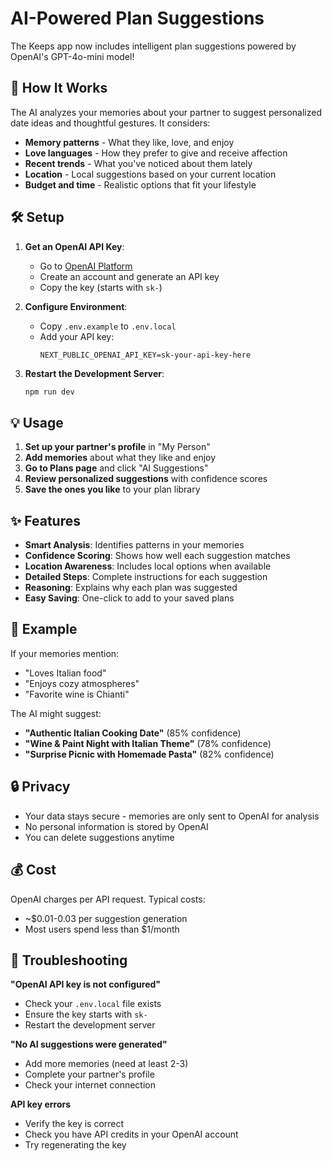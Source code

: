 # AI-Powered Plan Suggestions

The Keeps app now includes intelligent plan suggestions powered by OpenAI's GPT-4o-mini model!

## 🚀 How It Works

The AI analyzes your memories about your partner to suggest personalized date ideas and thoughtful gestures. It considers:

- **Memory patterns** - What they like, love, and enjoy
- **Love languages** - How they prefer to give and receive affection  
- **Recent trends** - What you've noticed about them lately
- **Location** - Local suggestions based on your current location
- **Budget and time** - Realistic options that fit your lifestyle

## 🛠️ Setup

1. **Get an OpenAI API Key**:
   - Go to [OpenAI Platform](https://platform.openai.com/api-keys)
   - Create an account and generate an API key
   - Copy the key (starts with `sk-`)

2. **Configure Environment**:
   - Copy `.env.example` to `.env.local`
   - Add your API key:
     ```
     NEXT_PUBLIC_OPENAI_API_KEY=sk-your-api-key-here
     ```

3. **Restart the Development Server**:
   ```bash
   npm run dev
   ```

## 💡 Usage

1. **Set up your partner's profile** in "My Person" 
2. **Add memories** about what they like and enjoy
3. **Go to Plans page** and click "AI Suggestions"
4. **Review personalized suggestions** with confidence scores
5. **Save the ones you like** to your plan library

## ✨ Features

- **Smart Analysis**: Identifies patterns in your memories
- **Confidence Scoring**: Shows how well each suggestion matches
- **Location Awareness**: Includes local options when available
- **Detailed Steps**: Complete instructions for each suggestion
- **Reasoning**: Explains why each plan was suggested
- **Easy Saving**: One-click to add to your saved plans

## 🎯 Example

If your memories mention:
- "Loves Italian food"
- "Enjoys cozy atmospheres" 
- "Favorite wine is Chianti"

The AI might suggest:
- **"Authentic Italian Cooking Date"** (85% confidence)
- **"Wine & Paint Night with Italian Theme"** (78% confidence)
- **"Surprise Picnic with Homemade Pasta"** (82% confidence)

## 🔒 Privacy

- Your data stays secure - memories are only sent to OpenAI for analysis
- No personal information is stored by OpenAI
- You can delete suggestions anytime

## 💰 Cost

OpenAI charges per API request. Typical costs:
- ~$0.01-0.03 per suggestion generation
- Most users spend less than $1/month

## 🚨 Troubleshooting

**"OpenAI API key is not configured"**
- Check your `.env.local` file exists
- Ensure the key starts with `sk-`
- Restart the development server

**"No AI suggestions were generated"**
- Add more memories (need at least 2-3)
- Complete your partner's profile
- Check your internet connection

**API key errors**
- Verify the key is correct
- Check you have API credits in your OpenAI account
- Try regenerating the key